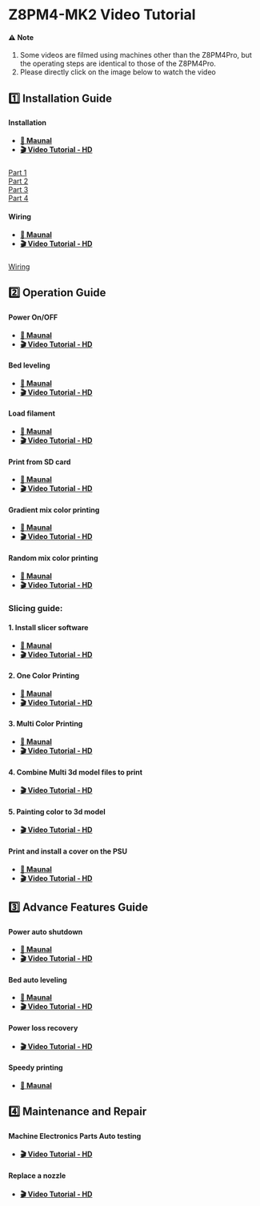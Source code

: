 # Z8PM4-MK2 Video Tutorial
#### :warning: Note
1. Some videos are filmed using machines other than the Z8PM4Pro, but the operating steps are identical to those of the Z8PM4Pro.
2. Please directly click on the image below to watch the video

## :one: Installation Guide
#### Installation
- **[:book: Maunal](../1-Installation_Guide/)**    
- **[:clapper: Video Tutorial - HD](https://youtu.be/-oieO7U0LCc)**    
##### 
[Part 1](https://github.com/ZONESTAR3D/Z8P/assets/29502731/91a63ac8-e347-477a-9f8a-fcaeb966b8d0)    
[Part 2](https://github.com/ZONESTAR3D/Z8P/assets/29502731/a5b30753-51da-4e44-a15a-dcc6dba56dc8)    
[Part 3](https://github.com/ZONESTAR3D/Z8P/assets/29502731/acb6f49a-fcdb-4a33-b095-a419ad7c9196)    
[Part 4](https://github.com/ZONESTAR3D/Z8P/assets/29502731/2f69e9bd-1649-4aff-bce3-1d58dba27512)   
#### Wiring
- **[:book: Maunal][wiring]**  
- **[:clapper: Video Tutorial - HD](https://youtu.be/kpQvHASNfqE)**    
##### 
[Wiring](https://github.com/ZONESTAR3D/Z8P/assets/29502731/1c76716c-b67c-4d24-8d48-910e9a5a69a4)   

## :two: Operation Guide
#### Power On/OFF
- **[:book: Maunal](../2-Operation_Guide/readme.md)**   
- **[:clapper: Video Tutorial - HD](https://youtu.be/2i8ozM2Dn1U)** 
#### Bed leveling
- **[:book: Maunal][bedleveling]**
- **[:clapper: Video Tutorial - HD](https://youtu.be/R3RfGnxx8hY)** 
#### Load filament
- **[:book: Maunal][loadfilament]**
- **[:clapper: Video Tutorial - HD](https://youtu.be/-47yB95uIxI)** 
#### Print from SD card
- **[:book: Maunal][printfromsdcard]**
- **[:clapper: Video Tutorial - HD](https://youtu.be/ITHbO9VxTMo)** 
#### Gradient mix color printing
- **[:book: Maunal][gradientmix]**
- **[:clapper: Video Tutorial - HD](https://youtu.be/VOlXvy38aFs)** 
#### Random mix color printing
- **[:book: Maunal][randommix]**
- **[:clapper: Video Tutorial - HD](https://youtu.be/-mQ4bCnrIaw)** 
### Slicing guide:
#### 1. Install slicer software
- **[:book: Maunal][slicing1]**
- **[:clapper: Video Tutorial - HD](https://youtu.be/vCv0S4L7u30)** 
#### 2. One Color Printing
- **[:book: Maunal][slicing2]**
- **[:clapper: Video Tutorial - HD](https://youtu.be/g-YSgV44Rik)** 
#### 3. Multi Color Printing
- **[:book: Maunal][slicing3]**
- **[:clapper: Video Tutorial - HD](https://youtu.be/2IHiP2r7KNk)** 
#### 4. Combine Multi 3d model files to print
<!-- - **[:book: Maunal][]** -->
- **[:clapper: Video Tutorial - HD](https://youtu.be/FG0jbnL51SA)** 
#### 5. Painting color to 3d model 
<!-- -  **[:book: Maunal][]** -->
- **[:clapper: Video Tutorial - HD](https://youtu.be/Yx4fKDRGEJ4)** 

#### Print and install a cover on the PSU
- **[:book: Maunal][psufan]**
- **[:clapper: Video Tutorial - HD](https://youtu.be/Xc3vRqRYklM)** 


## :three: Advance Features Guide
#### Power auto shutdown
- **[:book: Maunal][autoshutdown]**
- **[:clapper: Video Tutorial - HD](https://youtu.be/SJLpmJL-tG4)** 
#### Bed auto leveling
- **[:book: Maunal][autolevel]**
- **[:clapper: Video Tutorial - HD](https://youtu.be/Zoyl6PybsUk)** 
#### Power loss recovery
<!-- - **[:book: Maunal][]** -->
- **[:clapper: Video Tutorial - HD](https://youtu.be/f-PpasByiiE)** 
#### Speedy printing
- **[:book: Maunal][fastprint]**
<!-- - **[:clapper: Video Tutorial - HD](https://youtu.be/f-PpasByiiE)**  -->

## :four: Maintenance and Repair
#### Machine Electronics Parts Auto testing
<!-- - **[:book: Maunal][]** -->
- **[:clapper: Video Tutorial - HD](https://youtu.be/iSsuy2ePWw8)** 
#### Replace a nozzle
<!-- - **[:book: Maunal][]** -->
- **[:clapper: Video Tutorial - HD](https://youtu.be/L5VRyEbsJvM)** 
<!-- #### Clean clogged M4V6 Hotend -->
<!-- - **[:book: Maunal][]** -->
<!-- - **[:clapper: Video Tutorial - HD](https://youtu.be/L5VRyEbsJvM)**  -->
<!-- #### Replace inner PTFE tube of M4V6 Hotend -->
<!-- - **[:book: Maunal][]** -->
<!-- - **[:clapper: Video Tutorial - HD](https://youtu.be/L5VRyEbsJvM)**  -->
<!-- #### Replace fitting of the M4V6 Hotend -->
<!-- - **[:book: Maunal][]** -->
<!-- - **[:clapper: Video Tutorial - HD](https://youtu.be/L5VRyEbsJvM)**  -->

[wiring]: https://github.com/ZONESTAR3D/Z8P/blob/main/Z8P-MK2/1-Installation_Guide/readme.md#wiring
[bedleveling]: https://github.com/ZONESTAR3D/Z8P/blob/main/Z8P-MK2/2-Operation_Guide/readme.md#level-the-bed
[loadfilament]: https://github.com/ZONESTAR3D/Z8P/blob/main/Z8P-MK2/2-Operation_Guide/readme.md#load-filaments
[printfromsdcard]: https://github.com/ZONESTAR3D/Z8P/blob/main/Z8P-MK2/2-Operation_Guide/readme.md#print-the-first-works
[gradientmix]: https://github.com/ZONESTAR3D/Z8P/tree/main/Z8P-MK2/2-Operation_Guide/Auto_Color_Mixing#auto-gradient-mixing
[randommix]: https://github.com/ZONESTAR3D/Z8P/blob/main/Z8P-MK2/2-Operation_Guide/Auto_Color_Mixing/readme.md#auto-random-mixing
[slicing1]: https://github.com/ZONESTAR3D/Z8P/tree/main/Z8P-MK2/4-SlicingGuide#1-download-prusaslicer
[slicing2]: https://github.com/ZONESTAR3D/Z8P/tree/main/Z8P-MK2/4-SlicingGuide#4-slicing-one-color
[slicing3]:https://github.com/ZONESTAR3D/Z8P/tree/main/Z8P-MK2/4-SlicingGuide#5-slicing-muti-color-for-m4-hotend
[psufan]: https://github.com/ZONESTAR3D/Z8P/tree/main/Z8P-MK2/5-PrintParts
[autoshutdown]: https://github.com/ZONESTAR3D/Z8P/tree/main/Z8P-MK2/2-Operation_Guide/Auto_Shut_Down/readme.md
[autolevel]: https://github.com/ZONESTAR3D/Z8P/tree/main/Z8P-MK2/2-Operation_Guide/Bed_Auto_Leveling
[fastprint]: https://github.com/ZONESTAR3D/Upgrade-kit-guide/tree/main/HOTEND/M4%20%204-IN-1-OUT%20Mixing%20Color%20Hotend/M4_V6/HighFlow
[wifiinstall]: https://github.com/ZONESTAR3D/Upgrade-kit-guide/tree/main/WiFi
[wifiuseguide]: https://github.com/ZONESTAR3D/Upgrade-kit-guide/blob/main/WiFi/WiFi_User_Guide.md

